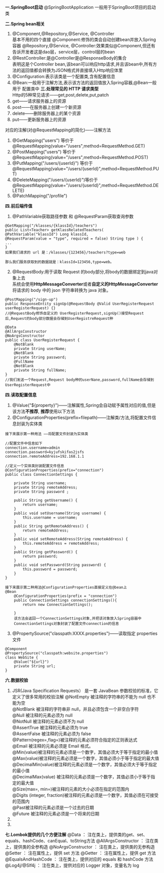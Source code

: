 **一.SpringBoot启动**
 @SpringBootApplication  一般用于SpringBoot项目的启动类   


**二.Spring bean相关**   
1. @Component,@Repository,@Service, @Controller  
   基本不用的四个直接
   @Component:修饰的类会自动创建bean并放入Spring容器
   @Repository,@Service, @Controller:效果类似@Component,但还有告诉开发者这是dao层，service层，control层的bean
2. @RestController:是@Controller是@ResponseBody的集合   
   表明这是个Controller bean,该bean可以响应http请求,并且该bean中,所有方法的返回值都会转换为JSON格式并直接填入Http响应体里
3. @Configuration:表示该类是一个配置类,含有配置信息   
4. @Bean:一般用于注解方法,表示该方法的返回值放入Spring容器,@Bean一般用于 配置类中 
**三.处理常见的 HTTP 请求类型**  
Http的5种常见请求——get,post,delete,put,patch  
1. get——请求服务器上的资源
2. post——在服务器上创建一个新资源
3. delete——删除服务器上的某个资源
4. put——更新服务器上的资源   

对应的注解(对@RequestMapping的简化)——注解方法
1. @GetMapping("users") 等价于@RequestMapping(value="/users",method=RequestMethod.GET)
2. @PostMapping("users") 等价于@RequestMapping(value="/users",method=RequestMethod.POST)
3. @PutMapping("/users/{userId}") 等价于@RequestMapping(value="/users/{userId}",method=RequestMethod.PUT)
4. @DeleteMapping("/users/{userId}")等价于@RequestMapping(value="/users/{userId}",method=RequestMethod.DELETE) 
5. @PatchMapping("/profile")  

**四.前后端传值**  
1. @PathVariable获取路径参数 和 @RequestParam获取查询参数   
   
```
@GetMapping("/klasses/{klassId}/teachers")
public List<Teacher> getKlassRelatedTeachers(
@PathVariable("klassId") Long klassId,
@RequestParam(value = "type", required = false) String type ) {
...
}
如果我们请求的 url 是：/klasses/{123456}/teachers?type=web

那么我们服务获取到的数据就是：klassId=123456,type=web。
```
2. @RequestBody:用于读取 Request 的body部分,将body的数据绑定到java对象上去    
   系统会使用**HttpMessageConverter**或者**自定义的HttpMessageConverter**将请求的 body 中的 json 字符串转换为 java 对象。  
   
```
@PostMapping("/sign-up")
public ResponseEntity signUp(@RequestBody @Valid UserRegisterRequest userRegisterRequest) {}
//@RequestBody修饰自定义的 UserRegisterRequest,signUp()接受Request后,Request的body部分数据会存储到UserRegistreRequest种  

@Data
@AllArgsConstructor
@NoArgsConstructor
public class UserRegisterRequest {
    @NotBlank
    private String userName;
    @NotBlank
    private String password;
    @FullName
    @NotBlank
    private String fullName;
}
//我们发送一个Request,Request body种的userNane,password,fullName会存储到UserRegisterRequest中
```
   
**四.读取配置信息**  
1. @Value("${property}")——注解属性,Spring会自动赋予属性对应的值,但是该方法**不推荐**, **推荐**使用以下方法 
2. @ConfigurationProperties(prefix=filepath)——注解类/方法,将配置文件信息封装为实体类
```
接下来展示第一种用法 ——将配置文件封装为实体类

//配置文件中信息如下
connection.username=admin
connection.password=kyjufskifas2jsfs
connection.remoteAddress=192.168.1.1

//定义一个实体类封装配置文件信息
@ConfigurationProperties(prefix="connection")
public class ConnectionSettings {

    private String username;
    private String remoteAddress;
    private String password ;

    public String getUsername() {
        return username;
    }
    public void setUsername(String username) {
        this.username = username;
    }
    public String getRemoteAddress() {
        return remoteAddress;
    }
    public void setRemoteAddress(String remoteAddress) {
        this.remoteAddress = remoteAddress;
    }
    public String getPassword() {
        return password;
    }
    public void setPassword(String password) {
        this.password = password;
    }
}
```
```
接下来展示第二种用法@ConfigurationProperties直接定义在@bean上
@Bean
    @ConfigurationProperties(prefix = "connection")
    public ConnectionSettings connectionSettings(){
        return new ConnectionSettings();

    }
    该方法会返回一个ConnectionSettings对象,并把该对象放入Spring容器中  
    ConnectionSettings对象封装了配置文件connection的信息  
```
3. @PropertySource("classpath:XXXX.properties")——读取指定 properties 文件  
```
@Component
@PropertySource("classpath:website.properties")
class WebSite {
    @Value("${url}")
    private String url;
}
```

**六.数据校验**  
1. JSR(Java Specification Requests） 是一套 JavaBean 参数校验的标准，它定义了很多常用的校验注解
@NotEmpty 被注释的字符串的不能为 null 也不能为空  
@NotBlank 被注释的字符串非 null，并且必须包含一个非空白字符  
@Null 被注释的元素必须为 null  
@NotNull 被注释的元素必须不为 null  
@AssertTrue 被注释的元素必须为 true  
@AssertFalse 被注释的元素必须为 false  
@Pattern(regex=,flag=)被注释的元素必须符合指定的正则表达式  
@Email 被注释的元素必须是 Email 格式。  
@Min(value)被注释的元素必须是一个数字，其值必须大于等于指定的最小值  
@Max(value)被注释的元素必须是一个数字，其值必须小于等于指定的最大值  
@DecimalMin(value)被注释的元素必须是一个数字，其值必须大于等于指定的最小值  
@DecimalMax(value) 被注释的元素必须是一个数字，其值必须小于等于指定的最大值  
@Size(max=, min=)被注释的元素的大小必须在指定的范围内  
@Digits (integer, fraction)被注释的元素必须是一个数字，其值必须在可接受的范围内  
@Past被注释的元素必须是一个过去的日期  
@Future 被注释的元素必须是一个将来的日期  
2. 
3.  


**七.Lombok提供的几个方便注解**
@Data ： 注在类上，提供类的get、set、equals、hashCode、canEqual、toString方法
@AllArgsConstructor ： 注在类上，提供类的全参构造
@NoArgsConstructor ： 注在类上，提供类的无参构造
@Setter ： 注在属性上，提供 set 方法
@Getter ： 注在属性上，提供 get 方法
@EqualsAndHashCode ： 注在类上，提供对应的 equals 和 hashCode 方法
@Log4j/@Slf4j ： 注在类上，提供对应的 Logger 对象，变量名为 log
